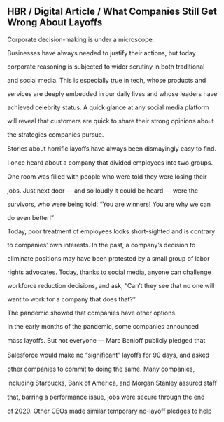 ## HBR / Digital Article / What Companies Still Get Wrong About Layoffs

Corporate decision-making is under a microscope.

Businesses have always needed to justify their actions, but today

corporate reasoning is subjected to wider scrutiny in both traditional

and social media. This is especially true in tech, whose products and

services are deeply embedded in our daily lives and whose leaders have

achieved celebrity status. A quick glance at any social media platform

will reveal that customers are quick to share their strong opinions about

the strategies companies pursue.

Stories about horriﬁc layoﬀs have always been dismayingly easy to ﬁnd.

I once heard about a company that divided employees into two groups.

One room was ﬁlled with people who were told they were losing their

jobs. Just next door — and so loudly it could be heard — were the

survivors, who were being told: “You are winners! You are why we can

do even better!”

Today, poor treatment of employees looks short-sighted and is contrary

to companies’ own interests. In the past, a company’s decision to

eliminate positions may have been protested by a small group of labor

rights advocates. Today, thanks to social media, anyone can challenge

workforce reduction decisions, and ask, “Can’t they see that no one will

want to work for a company that does that?”

The pandemic showed that companies have other options.

In the early months of the pandemic, some companies announced

mass layoﬀs. But not everyone — Marc Benioﬀ publicly pledged that

Salesforce would make no “signiﬁcant” layoﬀs for 90 days, and asked

other companies to commit to doing the same. Many companies,

including Starbucks, Bank of America, and Morgan Stanley assured staﬀ

that, barring a performance issue, jobs were secure through the end

of 2020. Other CEOs made similar temporary no-layoﬀ pledges to help
